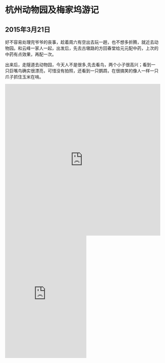 杭州动物园及梅家坞游记
=======================
2015年3月21日
-----------------------

好不容易处理完爷爷的丧事，趁着周六有空出去玩一趟，也不想多折腾，就近去动物园。和云峰一家人一起，出发后，先去古墩路的方回春堂给元元配中药，上次的中药有点效果，再配一次。

出来后，走隧道去动物园，今天人不是很多,先去看鸟，两个小子很高兴；看到一只巨嘴鸟确实很漂亮，可惜没有拍照，还看到一只鹦鹉，在很搞笑的像人一样一只爪子抓住玉米在啃。

<iframe height=498 width=510 src="http://player.youku.com/embed/XMjI2MjU3MDMy" frameborder=0 allowfullscreen></iframe>

<iframe frameborder =0 width="267" height="402" src="http://g.picphotos.baidu.com/album/s%3D740%3Bq%3D90/sign=1d200a2b0d23dd542573a56ce132c2e3/1e30e924b899a9019a3b2d7919950a7b0208f577.jpg"></iframe>
